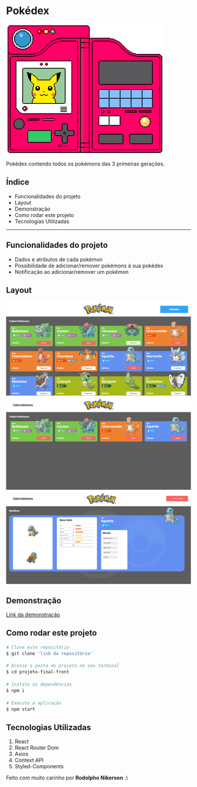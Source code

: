 # Pokédex

![pokedex](pokedex.gif)

Pokédex contendo todos os pokémons das 3 primeiras gerações.

## Índice
- <a hef="#func">Funcionalidades do projeto</a>
- <a hef="#layout">Layout</a>
- <a hef="#demo">Demonstração</a>
- <a hef="#howto">Como rodar este projeto</a>
- <a hef="#tech">Tecnologias Utilizadas</a>

<hr/>

## Funcionalidades do projeto

- Dados e atributos de cada pokémon
- Possibilidade de adicionar/remover pokémons à sua pokédex
- Notificação ao adicionar/remover um pokémon

## Layout
![Página inicial](1.PNG)
![Pokédex](2.PNG)
![Detalhes](3.PNG)

## Demonstração
[Link da demonstração](www.google.com)

## Como rodar este projeto
```bash
# Clone este repositório
$ git clone 'link do repositório'

# Acesse a pasta do projeto no seu terminal
$ cd projeto-final-front

# Instale as dependências
$ npm i

# Execute a aplicação
$ npm start
```

## Tecnologias Utilizadas
1. React
2. React Router Dom
3. Axios
4. Context API
5. Styled-Components

Feito com muito carinho por **Rodolpho Nikerson** :)